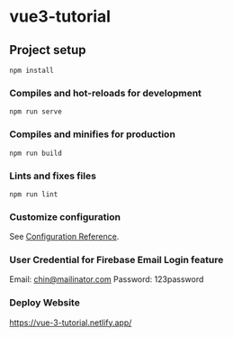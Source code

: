 # vue3-tutorial

## Project setup
```
npm install
```

### Compiles and hot-reloads for development
```
npm run serve
```

### Compiles and minifies for production
```
npm run build
```

### Lints and fixes files
```
npm run lint
```

### Customize configuration
See [Configuration Reference](https://cli.vuejs.org/config/).

### User Credential for Firebase Email Login feature
Email: chin@mailinator.com 
Password: 123password

### Deploy Website
https://vue-3-tutorial.netlify.app/
